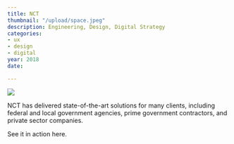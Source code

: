 ```yaml
---
title: NCT
thumbnail: "/upload/space.jpeg"
description: Engineering, Design, Digital Strategy
categories:
- ux
- design
- digital
year: 2018
date: 

---
```

![](/upload/screen-shot-2021-09-17-at-8-50-59-am.png)

NCT has delivered state-of-the-art solutions for many clients, including federal and local government agencies, prime government contractors, and private sector companies.

See it in action here.